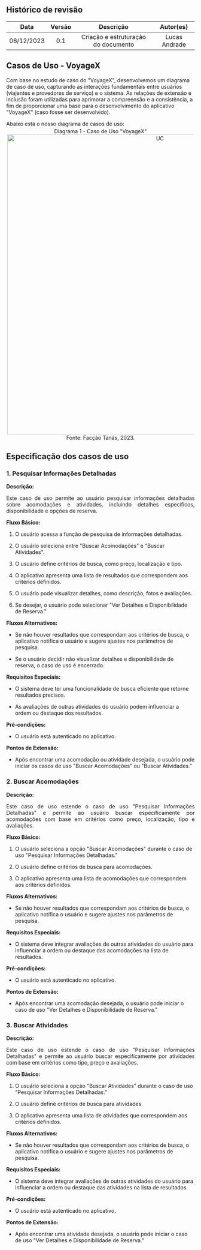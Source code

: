 ## Histórico de revisão

|    Data    | Versão |              Descrição              |  Autor(es)  |
| :--------: | :----: | :---------------------------------: | :---------: |
| 06/12/2023 |  0.1   | Criação e estruturação do documento | Lucas Andrade |

## Casos de Uso - VoyageX

<p style="text-align: justify">

Com base no estudo de caso do "VoyageX", desenvolvemos um diagrama de caso de uso, capturando as interações fundamentais entre usuários (viajentes e provedores de serviço) e o sistema. As relações de extensão e inclusão foram utilizadas para aprimorar a compreensão e a consistência, a fim de proporcionar uma base para o desenvolvimento do aplicativo "VoyageX" (caso fosse ser desenvolvido).

</p>
Abaixo está o nosso diagrama de casos de uso:

<div style="text-align: center; margin: 3px">
Diagrama 1 - Caso de Uso "VoyageX"
<img src="https://github.com/mdsreq-fga-unb/2023.2-GastroWeb/blob/GitPages/docs/images/UC_VOYAGEX.png?raw=true" alt="UC" style="width: 50rem">
Fonte: Facção Tanás, 2023.
</div>

## Especificação dos casos de uso

### 1. Pesquisar Informações Detalhadas

**Descrição:**

<div style="text-align: justify">
Este caso de uso permite ao usuário pesquisar informações detalhadas sobre acomodações e atividades, incluindo detalhes específicos, disponibilidade e opções de reserva.
</div>

**Fluxo Básico:**

1. O usuário acessa a função de pesquisa de informações detalhadas.

2. O usuário seleciona entre "Buscar Acomodações" e "Buscar Atividades".

3. O usuário define critérios de busca, como preço, localização e tipo.

4. O aplicativo apresenta uma lista de resultados que correspondem aos critérios definidos.

5. O usuário pode visualizar detalhes, como descrição, fotos e avaliações.

6. Se desejar, o usuário pode selecionar "Ver Detalhes e Disponibilidade de Reserva."

**Fluxos Alternativos:**

- Se não houver resultados que correspondam aos critérios de busca, o aplicativo notifica o usuário e sugere ajustes nos parâmetros de pesquisa.

- Se o usuário decidir não visualizar detalhes e disponibilidade de reserva, o caso de uso é encerrado.

**Requisitos Especiais:**

- O sistema deve ter uma funcionalidade de busca eficiente que retorne resultados precisos.

- As avaliações de outras atividades do usuário podem influenciar a ordem ou destaque dos resultados.

**Pré-condições:**

- O usuário está autenticado no aplicativo.

**Pontos de Extensão:**

- Após encontrar uma acomodação ou atividade desejada, o usuário pode iniciar os casos de uso "Buscar Acomodações" ou "Buscar Atividades."

### 2. Buscar Acomodações

**Descrição:**

<div style="text-align: justify">

Este caso de uso estende o caso de uso "Pesquisar Informações Detalhadas" e permite ao usuário buscar especificamente por acomodações com base em critérios como preço, localização, tipo e avaliações.

</div>

**Fluxo Básico:**

1. O usuário seleciona a opção "Buscar Acomodações" durante o caso de uso "Pesquisar Informações Detalhadas."

2. O usuário define critérios de busca para acomodações.

3. O aplicativo apresenta uma lista de acomodações que correspondem aos critérios definidos.

**Fluxos Alternativos:**

- Se não houver resultados que correspondam aos critérios de busca, o aplicativo notifica o usuário e sugere ajustes nos parâmetros de pesquisa.

**Requisitos Especiais:**

- O sistema deve integrar avaliações de outras atividades do usuário para influenciar a ordem ou destaque das acomodações na lista de resultados.

**Pré-condições:**

- O usuário está autenticado no aplicativo.

**Pontos de Extensão:**

- Após encontrar uma acomodação desejada, o usuário pode iniciar o caso de uso "Ver Detalhes e Disponibilidade de Reserva."

### 3. Buscar Atividades

**Descrição:**

<div style="text-align: justify">

Este caso de uso estende o caso de uso "Pesquisar Informações Detalhadas" e permite ao usuário buscar especificamente por atividades com base em critérios como tipo, preço e avaliações.

</div>

**Fluxo Básico:**

1. O usuário seleciona a opção "Buscar Atividades" durante o caso de uso "Pesquisar Informações Detalhadas."

2. O usuário define critérios de busca para atividades.

3. O aplicativo apresenta uma lista de atividades que correspondem aos critérios definidos.

**Fluxos Alternativos:**

- Se não houver resultados que correspondam aos critérios de busca, o aplicativo notifica o usuário e sugere ajustes nos parâmetros de pesquisa.

**Requisitos Especiais:**

- O sistema deve integrar avaliações de outras atividades do usuário para influenciar a ordem ou destaque das atividades na lista de resultados.

**Pré-condições:**

- O usuário está autenticado no aplicativo.

**Pontos de Extensão:**

- Após encontrar uma atividade desejada, o usuário pode iniciar o caso de uso "Ver Detalhes e Disponibilidade de Reserva."
